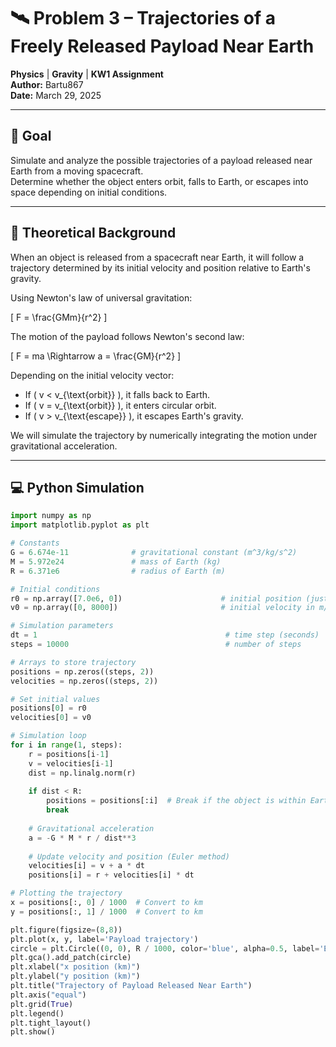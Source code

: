 # 🛰️ Problem 3 – Trajectories of a Freely Released Payload Near Earth

**Physics** | **Gravity** | **KW1 Assignment**  
**Author:** Bartu867  
**Date:** March 29, 2025

---

## 🎯 Goal

Simulate and analyze the possible trajectories of a payload released near Earth from a moving spacecraft.  
Determine whether the object enters orbit, falls to Earth, or escapes into space depending on initial conditions.

---

## 📘 Theoretical Background

When an object is released from a spacecraft near Earth, it will follow a trajectory determined by its initial velocity and position relative to Earth's gravity.

Using Newton's law of universal gravitation:

\[
F = \frac{GMm}{r^2}
\]

The motion of the payload follows Newton's second law:

\[
F = ma \Rightarrow a = \frac{GM}{r^2}
\]

Depending on the initial velocity vector:

- If \( v < v_{\text{orbit}} \), it falls back to Earth.
- If \( v = v_{\text{orbit}} \), it enters circular orbit.
- If \( v > v_{\text{escape}} \), it escapes Earth's gravity.

We will simulate the trajectory by numerically integrating the motion under gravitational acceleration.

---

## 💻 Python Simulation

```python
import numpy as np
import matplotlib.pyplot as plt

# Constants
G = 6.674e-11              # gravitational constant (m^3/kg/s^2)
M = 5.972e24               # mass of Earth (kg)
R = 6.371e6                # radius of Earth (m)

# Initial conditions
r0 = np.array([7.0e6, 0])                      # initial position (just above Earth surface)
v0 = np.array([0, 8000])                       # initial velocity in m/s (tangential)

# Simulation parameters
dt = 1                                          # time step (seconds)
steps = 10000                                   # number of steps

# Arrays to store trajectory
positions = np.zeros((steps, 2))
velocities = np.zeros((steps, 2))

# Set initial values
positions[0] = r0
velocities[0] = v0

# Simulation loop
for i in range(1, steps):
    r = positions[i-1]
    v = velocities[i-1]
    dist = np.linalg.norm(r)
    
    if dist < R:
        positions = positions[:i]  # Break if the object is within Earth's radius
        break
    
    # Gravitational acceleration
    a = -G * M * r / dist**3
    
    # Update velocity and position (Euler method)
    velocities[i] = v + a * dt
    positions[i] = r + velocities[i] * dt

# Plotting the trajectory
x = positions[:, 0] / 1000  # Convert to km
y = positions[:, 1] / 1000  # Convert to km

plt.figure(figsize=(8,8))
plt.plot(x, y, label='Payload trajectory')
circle = plt.Circle((0, 0), R / 1000, color='blue', alpha=0.5, label='Earth')
plt.gca().add_patch(circle)
plt.xlabel("x position (km)")
plt.ylabel("y position (km)")
plt.title("Trajectory of Payload Released Near Earth")
plt.axis("equal")
plt.grid(True)
plt.legend()
plt.tight_layout()
plt.show()
